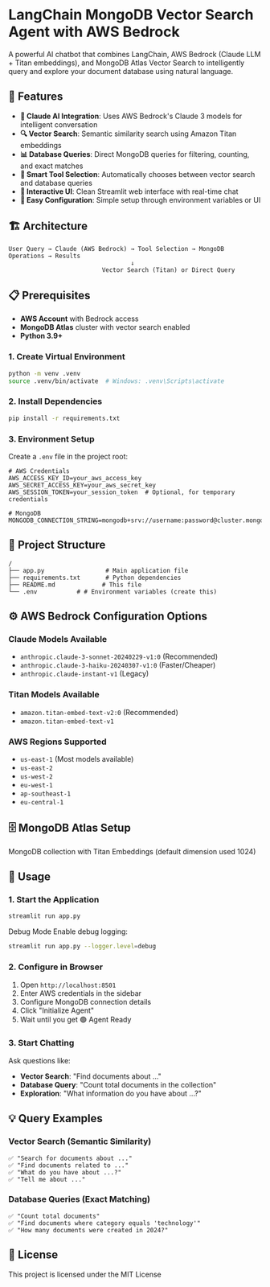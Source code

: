 # LangChain MongoDB Vector Search Agent with AWS Bedrock

A powerful AI chatbot that combines LangChain, AWS Bedrock (Claude LLM + Titan embeddings), and MongoDB Atlas Vector Search to intelligently query and explore your document database using natural language.

## 🚀 Features

- **🤖 Claude AI Integration**: Uses AWS Bedrock's Claude 3 models for intelligent conversation
- **🔍 Vector Search**: Semantic similarity search using Amazon Titan embeddings
- **📊 Database Queries**: Direct MongoDB queries for filtering, counting, and exact matches
- **🎯 Smart Tool Selection**: Automatically chooses between vector search and database queries
- **💬 Interactive UI**: Clean Streamlit web interface with real-time chat
- **🔧 Easy Configuration**: Simple setup through environment variables or UI

## 🏗️ Architecture

```
User Query → Claude (AWS Bedrock) → Tool Selection → MongoDB Operations → Results
                                  ↓
                          Vector Search (Titan) or Direct Query
```

## 📋 Prerequisites

- **AWS Account** with Bedrock access
- **MongoDB Atlas** cluster with vector search enabled
- **Python 3.9+**

### 1. Create Virtual Environment
```bash
python -m venv .venv
source .venv/bin/activate  # Windows: .venv\Scripts\activate
```

### 2. Install Dependencies
```bash
pip install -r requirements.txt
```

### 3. Environment Setup
Create a `.env` file in the project root:
```env
# AWS Credentials
AWS_ACCESS_KEY_ID=your_aws_access_key
AWS_SECRET_ACCESS_KEY=your_aws_secret_key
AWS_SESSION_TOKEN=your_session_token  # Optional, for temporary credentials

# MongoDB
MONGODB_CONNECTION_STRING=mongodb+srv://username:password@cluster.mongodb.net/
```

## 📁 Project Structure

```
/
├── app.py                 # Main application file
├── requirements.txt       # Python dependencies
├── README.md             # This file
└── .env           # # Environment variables (create this)
```

## ⚙️ AWS Bedrock Configuration Options

### Claude Models Available
- `anthropic.claude-3-sonnet-20240229-v1:0` (Recommended)
- `anthropic.claude-3-haiku-20240307-v1:0` (Faster/Cheaper)
- `anthropic.claude-instant-v1` (Legacy)
  
### Titan Models Available
- `amazon.titan-embed-text-v2:0` (Recommended)
- `amazon.titan-embed-text-v1` 

### AWS Regions Supported
- `us-east-1` (Most models available)
- `us-east-2`
- `us-west-2`
- `eu-west-1`
- `ap-southeast-1`
- `eu-central-1`

## 🗄️ MongoDB Atlas Setup

MongoDB collection with Titan Embeddings (default dimension used 1024)

## 🚀 Usage

### 1. Start the Application
```bash
streamlit run app.py
```
Debug Mode
Enable debug logging:
```bash
streamlit run app.py --logger.level=debug
```

### 2. Configure in Browser
1. Open `http://localhost:8501`
2. Enter AWS credentials in the sidebar
3. Configure MongoDB connection details
4. Click "Initialize Agent"
5. Wait until you get 🟢 Agent Ready 

### 3. Start Chatting
Ask questions like:
- **Vector Search**: "Find documents about ..."
- **Database Query**: "Count total documents in the collection"
- **Exploration**: "What information do you have about ...?"

## 💡 Query Examples

### Vector Search (Semantic Similarity)
```
✅ "Search for documents about ..."
✅ "Find documents related to ..."
✅ "What do you have about ...?"
✅ "Tell me about ..."
```

### Database Queries (Exact Matching)
```
✅ "Count total documents"
✅ "Find documents where category equals 'technology'"
✅ "How many documents were created in 2024?"
```

## 📝 License

This project is licensed under the MIT License
